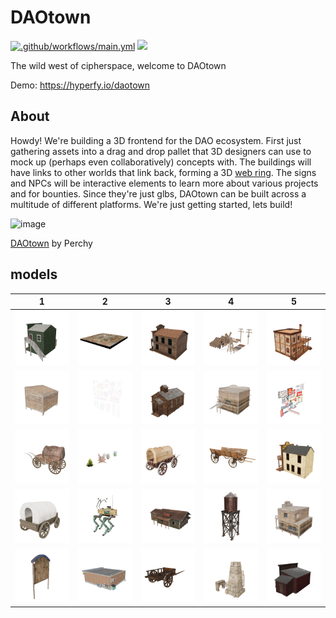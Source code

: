 # DAOtown

[![.github/workflows/main.yml](https://github.com/NEON-BUIDL/DAOtown/actions/workflows/main.yml/badge.svg)](https://github.com/NEON-BUIDL/DAOtown/actions/workflows/main.yml) [![](https://dcbadge.vercel.app/api/server/uwuFuB6m)](https://discord.gg/uwuFuB6m)

The wild west of cipherspace, welcome to DAOtown

Demo: https://hyperfy.io/daotown

## About

Howdy! We're building a 3D frontend for the DAO ecosystem. First just gathering assets into a drag and drop pallet that 3D designers can use to mock up (perhaps even collaboratively) concepts with. The buildings will have links to other worlds that link back, forming a 3D [web ring](https://indieweb.org/webring). The signs and NPCs will be interactive elements to learn more about various projects and for bounties. Since they're just glbs, DAOtown can be built across a multitude of different platforms. We're just getting started, lets build!

![image](https://user-images.githubusercontent.com/32600939/235210391-b759c45a-198e-41f3-816d-f4db3b998fd7.png)

[DAOtown](https://opensea.io/assets/ethereum/0x5864a2eef51cee5fdbee8bc4649e6d38a2ff5a97/7) by Perchy


 ## models


| 1 | 2 | 3 | 4 | 5 |
| --- | --- | --- | --- | --- |
| [![low_poly_apothecary_store](models/low_poly_apothecary_store.png)](models/low_poly_apothecary_store.glb) | [![desert2](models/desert2.png)](models/desert2.glb) | [![west_building-freepoly.org](models/west_building-freepoly.org.png)](models/west_building-freepoly.org.glb) | [![desert_western_village_town_modular_wall_pieces](models/desert_western_village_town_modular_wall_pieces.png)](models/desert_western_village_town_modular_wall_pieces.glb) | [![saloon_with_textures](models/saloon_with_textures.png)](models/saloon_with_textures.glb) |
| [![western_normal_-_mobile_gameready](models/western_normal_-_mobile_gameready.png)](models/western_normal_-_mobile_gameready.glb) | [![neon_signs](models/neon_signs.png)](models/neon_signs.glb) | [![western_church](models/western_church.png)](models/western_church.glb) | [![western_bar_-_mobile_game-ready](models/western_bar_-_mobile_game-ready.png)](models/western_bar_-_mobile_game-ready.glb) | [![taiwan_style_signboard_lowpoly](models/taiwan_style_signboard_lowpoly.png)](models/taiwan_style_signboard_lowpoly.glb) |
| [![wild_west_wagon](models/wild_west_wagon.png)](models/wild_west_wagon.glb) | [![grass_and_bush_-_mobile_gameready](models/grass_and_bush_-_mobile_gameready.png)](models/grass_and_bush_-_mobile_gameready.glb) | [![wild_western_wagon](models/wild_western_wagon.png)](models/wild_western_wagon.glb) | [![medieval_-_wagon](models/medieval_-_wagon.png)](models/medieval_-_wagon.glb) | [![low_poly_wild_west_store](models/low_poly_wild_west_store.png)](models/low_poly_wild_west_store.glb) |
| [![covered_wagon](models/covered_wagon.png)](models/covered_wagon.glb) | [![cyberpunk_western_quadrupedal_bike](models/cyberpunk_western_quadrupedal_bike.png)](models/cyberpunk_western_quadrupedal_bike.glb) | [![train_station](models/train_station.png)](models/train_station.glb) | [![low_poly_western_watertower](models/low_poly_western_watertower.png)](models/low_poly_western_watertower.glb) | [![western_house_-_mobile_game_ready](models/western_house_-_mobile_game_ready.png)](models/western_house_-_mobile_game_ready.glb) |
| [![old_styled_wooden_info_stand](models/old_styled_wooden_info_stand.png)](models/old_styled_wooden_info_stand.glb) | [![m3mart2](models/m3mart2.png)](models/m3mart2.glb) | [![wagon_resident_evil_4](models/wagon_resident_evil_4.png)](models/wagon_resident_evil_4.glb) | [![tattoine_buildings_kitbash](models/tattoine_buildings_kitbash.png)](models/tattoine_buildings_kitbash.glb) | [![low_poly_wild_west_bath_house](models/low_poly_wild_west_bath_house.png)](models/low_poly_wild_west_bath_house.glb) |

